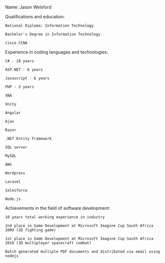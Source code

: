 Name: Jason Welsford 


Qualifications and education: 

	National Diploma: Information Technology 

	Bachelor's Degree in Information Technology 

	Cisco CCNA 

 

Experience in coding languages and technologies: 

	C# - 10 years 

	ASP.NET - 6 years 

	Javascript - 6 years 

	PHP - 3 years 

	XNA 

	Unity 

	Angular 

	Ajax 

	Razor 

	.NET Entity Framework 

	SQL server 

	MySQL 

	AWS 

	Wordpress 

	Laravel 

	Salesforce 

	Node.js



Achievements in the field of software development:

	10 years total working experience in industry

	2nd place in Game Development at Microsoft Imagine Cup South Africa 2009 (2D fighting game)

	1st place in Game Development at Microsoft Imagine Cup South Africa 2010 (3D multiplayer spacecraft combat)

	Batch generated multiple PDF documents and distributed via email using nodejs

